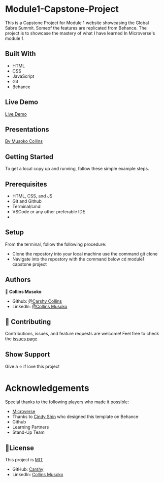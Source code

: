 # Module1-Capstone-Project
This is a Capstone Project for Module 1 website showcasing the Global Sabre Summit. Someof the features are replicated from Behance. The project is to showcase the mastery of what I have learned In Microverse's module 1.
## Built With
* HTML
* CSS
* JavaScript
* Git
* Behance

## Live Demo 

[Live Demo](https://carshy.github.io/Module1-Capstone-Project/)

## Presentations
[By Musoko Collins](https://www.loom.com/share/5f825eca31794c6ba5bf3033514690f0)
## Getting Started

To get a local copy up and running, follow these simple example steps.

## Prerequisites
* HTML, CSS, and JS
* Git and Github
* Terminal/cmd
* VSCode or any other preferable IDE
* 

## Setup
From the terminal, follow the following procedure:
* Clone the repostory into your local machine
use the command git clone
* Navigate into the repostory with the command below
cd module1 capstone project

## Authors

👤 **Collins Musoko**
* Github: [@Carshy Collins](https://github.com/)
* Linkedln: [@Collins Musoko](https://www.linkedin.com/feed/)
## 🤝 Contributing
Contributions, issues, and feature requests are welcome!
Feel free to check the [issues page](https://github.com/Carshy/Hello-microverse/issues)
## Show Support
Give a ⭐️ if love this project 
# Acknowledgements
Special thanks to the following players who made it possible:
* [Microverse](https://www.microverse.com)
* Thanks to [Cindy Shin](https://www.behance.net/adagio07) who designed this template on Behance
* Github
* Learning Partners
* Stand-Up Team
## 📝License
This project is [MIT](https://github.com/Carshy/readme-template/blob/master/MIT.md)
* GitHub: [Carshy](https://github.com/carshy)
* LinkedIn: [Collins Musoko](https://linkedin.com/in/collins-musoko)
